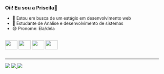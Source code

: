 ### Oii! Eu sou a Priscila👋


- 🔭 Estou em busca de um estágio em desenvolvimento web
- 🌱 Estudante de Análise e desenvolvimento de sistemas
- 😄 Pronome: Ela/dela

<div style="display: inline_block"><br>
<img align="center" height="30" width="40" src="https://cdn.jsdelivr.net/gh/devicons/devicon/icons/html5/html5-original.svg" />
<img align="center" height="30" width="40" src="https://cdn.jsdelivr.net/gh/devicons/devicon/icons/css3/css3-original.svg" />
<img align="center" height="30" width="40" src="https://cdn.jsdelivr.net/gh/devicons/devicon/icons/javascript/javascript-original.svg" />
<img align="center" height="30" width="40" src="https://cdn.jsdelivr.net/gh/devicons/devicon/icons/mysql/mysql-original-wordmark.svg" />
</div>
<br><hr>

<div style="display: inline_block">
<a href="https://www.linkedin.com/in/priscila-safraider-808093185/"><img src="https://img.shields.io/badge/LinkedIn-0077B5?style=for-the-badge&logo=linkedin&logoColor=white"></a>
<a href="https://api.whatsapp.com/send?phone=5541988227433"><img src="https://img.shields.io/badge/WhatsApp-25D366?style=for-the-badge&logo=whatsapp&logoColor=white">
  </a>         
  <a href="safraider@outlook.com"><img src="https://img.shields.io/badge/Gmail-D14836?style=for-the-badge&logo=gmail&logoColor=black"></a>
</div>
